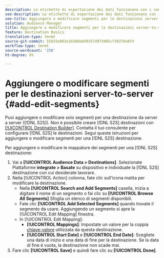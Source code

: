 ```yaml
---
description: Le etichette di esportazione dei dati funzionano con i controlli di esportazione impostati su un'origine dati. Le etichette di esportazione dei dati non consentono di aggiungere caratteristiche limitate a un segmento e di inviare dati del segmento a una destinazione. Potete impostare più etichette di esportazione su una destinazione di cookie o URL nuova o esistente.
seo-description: Le etichette di esportazione dei dati funzionano con i controlli di esportazione impostati su un'origine dati. Le etichette di esportazione dei dati non consentono di aggiungere caratteristiche limitate a un segmento e di inviare dati del segmento a una destinazione. Potete impostare più etichette di esportazione su una destinazione di cookie o URL nuova o esistente.
seo-title: Aggiungere o modificare segmenti per le destinazioni server-to-server
solution: Audience Manager
title: Aggiungere o modificare segmenti per le destinazioni server-to-server
feature: Destination Basics
translation-type: tm+mt
source-git-commit: 55925e803e16580e0d9357d973405cf39370a8fd
workflow-type: tm+mt
source-wordcount: '258'
ht-degree: 8%

---
```



# Aggiungere o modificare segmenti per le destinazioni server-to-server {#add-edit-segments}

Puoi aggiungere o modificare solo segmenti per una destinazione da server a server ([!DNL S2S]). Non è possibile creare [!DNL S2S] destinazioni con [[!UICONTROL Destination Builder]](/help/using/features/destinations/destination-builder.md). Contatta il tuo consulente per configurare [!DNL S2S] le destinazioni. Segui queste istruzioni per aggiungere o modificare segmenti per una [!DNL S2S] destinazione.

<!-- destination-s2s-edit.xml -->

Per aggiungere o modificare le mappature dei segmenti per una [!DNL S2S] destinazione:

1. Vai a **[!UICONTROL Audience Data > Destinations]**. Selezionate Piattaforme **integrate > Basate** su dispositivo e individuate la [!DNL S2S] destinazione con cui desiderate lavorare.
2. Nella [!UICONTROL Action] colonna, fate clic sull&#39;icona matita per modificare la destinazione.
   * Nella **[!UICONTROL Search and Add Segments]** casella, inizia a digitare il nome di un segmento o fai clic su **[!UICONTROL Browse All Segments]** Sfoglia un elenco di segmenti disponibili.
   * Fate clic **[!UICONTROL Add Selected Segments]** quando trovate il segmento da usare. Aggiungendo un segmento si apre la [!UICONTROL Edit Mapping] finestra.
   * In [!UICONTROL Edit Mapping]:
      * **[!UICONTROL Mappings]**: Impostate un valore per la coppia [chiave-valore](../../features/destinations/key-value-pairs.md) utilizzata da questa destinazione.
      * **[!UICONTROL Start Date]** e **[!UICONTROL End Date]**: Scegliete una data di inizio e una data di fine per la destinazione. Se la data di fine è vuota, la destinazione non scade mai.
3. Fare clic **[!UICONTROL Save]** e quindi fare clic su **[!UICONTROL Done]**.
